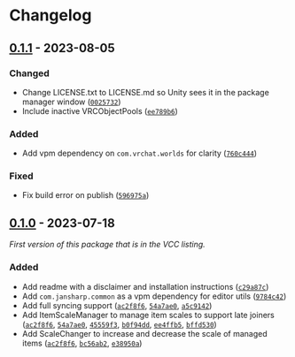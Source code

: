 
# Changelog

## [0.1.1] - 2023-08-05

### Changed

- Change LICENSE.txt to LICENSE.md so Unity sees it in the package manager window ([`0025732`](https://github.com/JanSharp/VRCScaleLateJoiner/commit/0025732d6122aa09ddec2f3d53a98baa9c0a51ec))
- Include inactive VRCObjectPools ([`ee789b6`](https://github.com/JanSharp/VRCScaleLateJoiner/commit/ee789b6dd7aedc3874c1ccbbf9c1f9d30bbc7a16))

### Added

- Add vpm dependency on `com.vrchat.worlds` for clarity ([`760c444`](https://github.com/JanSharp/VRCScaleLateJoiner/commit/760c444e9848c944784350fd80efa6fdebeea5a6))

### Fixed

- Fix build error on publish ([`596975a`](https://github.com/JanSharp/VRCScaleLateJoiner/commit/596975a152d0f17d5e5edd7a657c890642853804))

## [0.1.0] - 2023-07-18

_First version of this package that is in the VCC listing._

### Added

- Add readme with a disclaimer and installation instructions ([`c29a87c`](https://github.com/JanSharp/VRCScaleLateJoiner/commit/c29a87c318e2c6ae5bad95e157e4d45e2b189f1f))
- Add `com.jansharp.common` as a vpm dependency for editor utils ([`9784c42`](https://github.com/JanSharp/VRCScaleLateJoiner/commit/9784c4221fed31b8c10c8555e4fcf81de85ff38c))
- Add full syncing support ([`ac2f8f6`](https://github.com/JanSharp/VRCScaleLateJoiner/commit/ac2f8f637d48f66f1d24015438bd28c06d418c44), [`54a7ae0`](https://github.com/JanSharp/VRCScaleLateJoiner/commit/54a7ae0e209665f52c6c8b70783cea0bc0ba9b21), [`a5c9142`](https://github.com/JanSharp/VRCScaleLateJoiner/commit/a5c9142c023ca0fc416503e196d483828656ea00))
- Add ItemScaleManager to manage item scales to support late joiners ([`ac2f8f6`](https://github.com/JanSharp/VRCScaleLateJoiner/commit/ac2f8f637d48f66f1d24015438bd28c06d418c44), [`54a7ae0`](https://github.com/JanSharp/VRCScaleLateJoiner/commit/54a7ae0e209665f52c6c8b70783cea0bc0ba9b21), [`45559f3`](https://github.com/JanSharp/VRCScaleLateJoiner/commit/45559f3b2f498a7ba64ca724d76a4e776f3ea9ca), [`b0f94dd`](https://github.com/JanSharp/VRCScaleLateJoiner/commit/b0f94dd0403ec687621e2219953155d6a4cd31f4), [`ee4ffb5`](https://github.com/JanSharp/VRCScaleLateJoiner/commit/ee4ffb5ffe6218097cd01b94becc93bafb6ad2ca), [`bffd530`](https://github.com/JanSharp/VRCScaleLateJoiner/commit/bffd530a9a0ac16660033dfe8cb8970dd4d423a9))
- Add ScaleChanger to increase and decrease the scale of managed items ([`ac2f8f6`](https://github.com/JanSharp/VRCScaleLateJoiner/commit/ac2f8f637d48f66f1d24015438bd28c06d418c44), [`bc56ab2`](https://github.com/JanSharp/VRCScaleLateJoiner/commit/bc56ab2eccea627fb11019b815eaa0c3a900b8b9), [`e38950a`](https://github.com/JanSharp/VRCScaleLateJoiner/commit/e38950a904ca1cf9ccd00546f87af0db975daf51))

[0.1.1]: https://github.com/JanSharp/VRCScaleLateJoiner/releases/tag/v0.1.1
[0.1.0]: https://github.com/JanSharp/VRCScaleLateJoiner/releases/tag/v0.1.0
